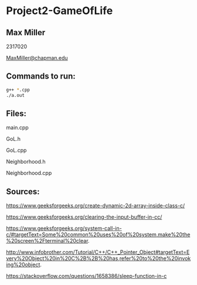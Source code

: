 # Project2-GameOfLife
## Max Miller
2317020

MaxMiller@chapman.edu


## Commands to run:
```bash
g++ *.cpp
./a.out
```


## Files:
  main.cpp
  
  GoL.h
  
  GoL.cpp
  
  Neighborhood.h
  
  Neighborhood.cpp

## Sources:
  https://www.geeksforgeeks.org/create-dynamic-2d-array-inside-class-c/
  
  https://www.geeksforgeeks.org/clearing-the-input-buffer-in-cc/
  
  https://www.geeksforgeeks.org/system-call-in-c/#targetText=Some%20common%20uses%20of%20system,make%20the%20screen%2Fterminal%20clear.
  
  http://www.infobrother.com/Tutorial/C++/C++_Pointer_Object#targetText=Every%20Object%20in%20C%2B%2B%20has,refer%20to%20the%20invoking%20object.
  
  https://stackoverflow.com/questions/1658386/sleep-function-in-c
